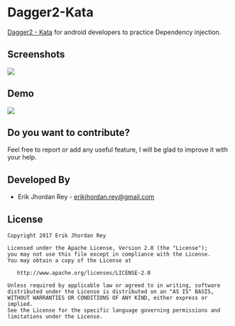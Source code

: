 # Dagger2-Kata

[Dagger2 - Kata](https://erikjhordan-rey.github.io/blog/2016/07/07/ANDROID-kata-dagger2.html) for android developers to practice Dependency injection.


## Screenshots

![](./art/mariokart.png)

## Demo

![](./art/mario_kart.gif)

Do you want to contribute?
--------------------------

Feel free to report or add any useful feature, I will be glad to improve it with your help.


Developed By
------------

* Erik Jhordan Rey - <erikjhordan.rey@gmail.com>

License
-------

    Copyright 2017 Erik Jhordan Rey

    Licensed under the Apache License, Version 2.0 (the "License");
    you may not use this file except in compliance with the License.
    You may obtain a copy of the License at

       http://www.apache.org/licenses/LICENSE-2.0

    Unless required by applicable law or agreed to in writing, software
    distributed under the License is distributed on an "AS IS" BASIS,
    WITHOUT WARRANTIES OR CONDITIONS OF ANY KIND, either express or implied.
    See the License for the specific language governing permissions and
    limitations under the License.
